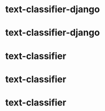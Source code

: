 # text-classifier-django
# text-classifier-django
# text-classifier
# text-classifier
# text-classifier
